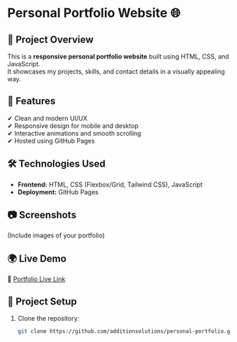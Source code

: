 # Personal Portfolio Website 🌐  

## 📌 Project Overview  
This is a **responsive personal portfolio website** built using HTML, CSS, and JavaScript.  
It showcases my projects, skills, and contact details in a visually appealing way.  

## 🚀 Features  
✔ Clean and modern UI/UX  
✔ Responsive design for mobile and desktop  
✔ Interactive animations and smooth scrolling  
✔ Hosted using GitHub Pages  

## 🛠 Technologies Used  
- **Frontend:** HTML, CSS (Flexbox/Grid, Tailwind CSS), JavaScript  
- **Deployment:** GitHub Pages  

## 📷 Screenshots  
(Include images of your portfolio)  

## 🌍 Live Demo  
🔗 [Portfolio Live Link](https://additionsolutions.github.io/personal-portfolio/)  

## 📂 Project Setup  
1. Clone the repository:  
   ```sh
   git clone https://github.com/additionsolutions/personal-portfolio.git
